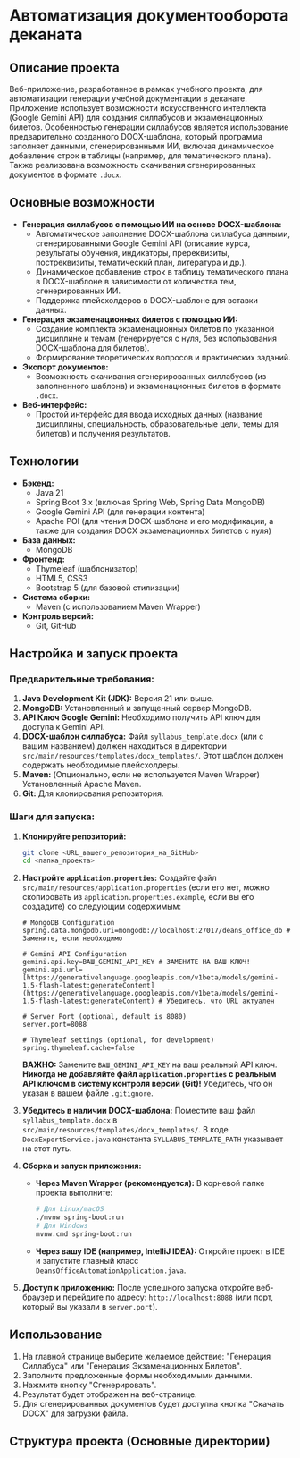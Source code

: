 # Автоматизация документооборота деканата

## Описание проекта

Веб-приложение, разработанное в рамках учебного проекта, для автоматизации генерации учебной документации в деканате. Приложение использует возможности искусственного интеллекта (Google Gemini API) для создания силлабусов и экзаменационных билетов. Особенностью генерации силлабусов является использование предварительно созданного DOCX-шаблона, который программа заполняет данными, сгенерированными ИИ, включая динамическое добавление строк в таблицы (например, для тематического плана). Также реализована возможность скачивания сгенерированных документов в формате `.docx`.

## Основные возможности

* **Генерация силлабусов с помощью ИИ на основе DOCX-шаблона:**
    * Автоматическое заполнение DOCX-шаблона силлабуса данными, сгенерированными Google Gemini API (описание курса, результаты обучения, индикаторы, пререквизиты, постреквизиты, тематический план, литература и др.).
    * Динамическое добавление строк в таблицу тематического плана в DOCX-шаблоне в зависимости от количества тем, сгенерированных ИИ.
    * Поддержка плейсхолдеров в DOCX-шаблоне для вставки данных.
* **Генерация экзаменационных билетов с помощью ИИ:**
    * Создание комплекта экзаменационных билетов по указанной дисциплине и темам (генерируется с нуля, без использования DOCX-шаблона для билетов).
    * Формирование теоретических вопросов и практических заданий.
* **Экспорт документов:**
    * Возможность скачивания сгенерированных силлабусов (из заполненного шаблона) и экзаменационных билетов в формате `.docx`.
* **Веб-интерфейс:**
    * Простой интерфейс для ввода исходных данных (название дисциплины, специальность, образовательные цели, темы для билетов) и получения результатов.

## Технологии

* **Бэкенд:**
    * Java 21
    * Spring Boot 3.x (включая Spring Web, Spring Data MongoDB)
    * Google Gemini API (для генерации контента)
    * Apache POI (для чтения DOCX-шаблона и его модификации, а также для создания DOCX экзаменационных билетов с нуля)
* **База данных:**
    * MongoDB
* **Фронтенд:**
    * Thymeleaf (шаблонизатор)
    * HTML5, CSS3
    * Bootstrap 5 (для базовой стилизации)
* **Система сборки:**
    * Maven (с использованием Maven Wrapper)
* **Контроль версий:**
    * Git, GitHub

## Настройка и запуск проекта

### Предварительные требования:

1.  **Java Development Kit (JDK):** Версия 21 или выше.
2.  **MongoDB:** Установленный и запущенный сервер MongoDB.
3.  **API Ключ Google Gemini:** Необходимо получить API ключ для доступа к Gemini API.
4.  **DOCX-шаблон силлабуса:** Файл `syllabus_template.docx` (или с вашим названием) должен находиться в директории `src/main/resources/templates/docx_templates/`. Этот шаблон должен содержать необходимые плейсхолдеры.
5.  **Maven:** (Опционально, если не используется Maven Wrapper) Установленный Apache Maven.
6.  **Git:** Для клонирования репозитория.

### Шаги для запуска:

1.  **Клонируйте репозиторий:**
    ```bash
    git clone <URL_вашего_репозитория_на_GitHub>
    cd <папка_проекта>
    ```

2.  **Настройте `application.properties`:**
    Создайте файл `src/main/resources/application.properties` (если его нет, можно скопировать из `application.properties.example`, если вы его создадите) со следующим содержимым:

    ```properties
    # MongoDB Configuration
    spring.data.mongodb.uri=mongodb://localhost:27017/deans_office_db # Замените, если необходимо

    # Gemini API Configuration
    gemini.api.key=ВАШ_GEMINI_API_KEY # ЗАМЕНИТЕ НА ВАШ КЛЮЧ!
    gemini.api.url=[https://generativelanguage.googleapis.com/v1beta/models/gemini-1.5-flash-latest:generateContent](https://generativelanguage.googleapis.com/v1beta/models/gemini-1.5-flash-latest:generateContent) # Убедитесь, что URL актуален

    # Server Port (optional, default is 8080)
    server.port=8088

    # Thymeleaf settings (optional, for development)
    spring.thymeleaf.cache=false
    ```
    **ВАЖНО:** Замените `ВАШ_GEMINI_API_KEY` на ваш реальный API ключ. **Никогда не добавляйте файл `application.properties` с реальным API ключом в систему контроля версий (Git)!** Убедитесь, что он указан в вашем файле `.gitignore`.

3.  **Убедитесь в наличии DOCX-шаблона:** Поместите ваш файл `syllabus_template.docx` в `src/main/resources/templates/docx_templates/`. В коде `DocxExportService.java` константа `SYLLABUS_TEMPLATE_PATH` указывает на этот путь.

4.  **Сборка и запуск приложения:**
    * **Через Maven Wrapper (рекомендуется):**
        В корневой папке проекта выполните:
        ```bash
        # Для Linux/macOS
        ./mvnw spring-boot:run
        # Для Windows
        mvnw.cmd spring-boot:run
        ```
    * **Через вашу IDE (например, IntelliJ IDEA):**
        Откройте проект в IDE и запустите главный класс `DeansOfficeAutomationApplication.java`.

5.  **Доступ к приложению:**
    После успешного запуска откройте веб-браузер и перейдите по адресу: `http://localhost:8088` (или порт, который вы указали в `server.port`).

## Использование

1.  На главной странице выберите желаемое действие: "Генерация Силлабуса" или "Генерация Экзаменационных Билетов".
2.  Заполните предложенные формы необходимыми данными.
3.  Нажмите кнопку "Сгенерировать".
4.  Результат будет отображен на веб-странице.
5.  Для сгенерированных документов будет доступна кнопка "Скачать DOCX" для загрузки файла.

## Структура проекта (Основные директории)
